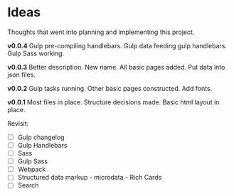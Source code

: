 # Ideas

Thoughts that went into planning and implementing this project.

**v0.0.4**
Gulp pre-compiling handlebars. Gulp data feeding gulp handlebars. Gulp Sass working.

**v0.0.3**
Better description. New name. All basic pages added. Put data into json files.

**v0.0.2**
Gulp tasks running. Other basic pages constructed. Add fonts.

**v0.0.1**
Most files in place. Structure decisions made. Basic html layout in place.

Revisit:
- [ ] Gulp changelog
- [ ] Gulp Handlebars
- [ ] Sass
- [ ] Gulp Sass
- [ ] Webpack
- [ ] Structured data markup - microdata - Rich Cards
- [ ] Search
